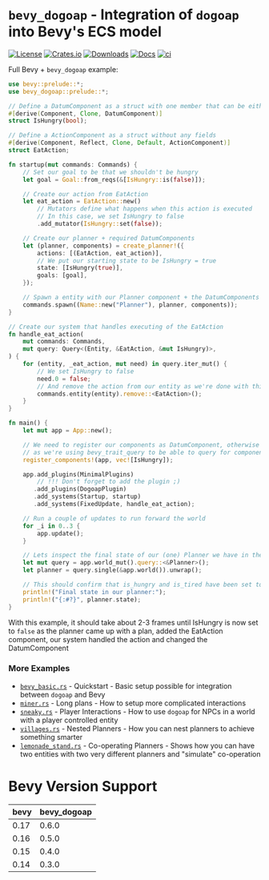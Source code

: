 # `bevy_dogoap` - Integration of `dogoap` into Bevy's ECS model
[![License](https://img.shields.io/badge/license-MIT-blue.svg)](https://github.com/victorb/dogoap#License)
[![Crates.io](https://img.shields.io/crates/v/bevy_dogoap.svg)](https://crates.io/crates/bevy_dogoap)
[![Downloads](https://img.shields.io/crates/d/bevy_dogoap.svg)](https://crates.io/crates/bevy_dogoap)
[![Docs](https://docs.rs/bevy_dogoap/badge.svg)](https://docs.rs/bevy_dogoap/latest/bevy_dogoap/)
[![ci](https://github.com/victorb/dogoap/actions/workflows/ci.yml/badge.svg?branch=master)](https://github.com/victorb/dogoap/actions/workflows/ci.yml)

Full Bevy + `bevy_dogoap` example:

```rust
use bevy::prelude::*;
use bevy_dogoap::prelude::*;

// Define a DatumComponent as a struct with one member that can be either bool, f64 or u64
#[derive(Component, Clone, DatumComponent)]
struct IsHungry(bool);

// Define a ActionComponent as a struct without any fields
#[derive(Component, Reflect, Clone, Default, ActionComponent)]
struct EatAction;

fn startup(mut commands: Commands) {
    // Set our goal to be that we shouldn't be hungry
    let goal = Goal::from_reqs(&[IsHungry::is(false)]);

    // Create our action from EatAction
    let eat_action = EatAction::new()
        // Mutators define what happens when this action is executed
        // In this case, we set IsHungry to false
        .add_mutator(IsHungry::set(false));

    // Create our planner + required DatumComponents
    let (planner, components) = create_planner!({
        actions: [(EatAction, eat_action)],
        // We put our starting state to be IsHungry = true
        state: [IsHungry(true)],
        goals: [goal],
    });

    // Spawn a entity with our Planner component + the DatumComponents
    commands.spawn((Name::new("Planner"), planner, components));
}

// Create our system that handles executing of the EatAction
fn handle_eat_action(
    mut commands: Commands,
    mut query: Query<(Entity, &EatAction, &mut IsHungry)>,
) {
    for (entity, _eat_action, mut need) in query.iter_mut() {
        // We set IsHungry to false
        need.0 = false;
        // And remove the action from our entity as we're done with this action
        commands.entity(entity).remove::<EatAction>();
    }
}

fn main() {
    let mut app = App::new();

    // We need to register our components as DatumComponent, otherwise planner won't be able to find them
    // as we're using bevy_trait_query to be able to query for components implementing a trait
    register_components!(app, vec![IsHungry]);

    app.add_plugins(MinimalPlugins)
        // !!! Don't forget to add the plugin ;)
       .add_plugins(DogoapPlugin)
       .add_systems(Startup, startup)
       .add_systems(FixedUpdate, handle_eat_action);

    // Run a couple of updates to run forward the world
    for _i in 0..3 {
        app.update();
    }

    // Lets inspect the final state of our (one) Planner we have in the World
    let mut query = app.world_mut().query::<&Planner>();
    let planner = query.single(&app.world()).unwrap();

    // This should confirm that is_hungry and is_tired have been set to `false`
    println!("Final state in our planner:");
    println!("{:#?}", planner.state);
}
```

With this example, it should take about 2-3 frames until IsHungry is now set to `false` as the planner came up with a plan, added the EatAction component, our system handled the action and changed the DatumComponent

### More Examples

- [`bevy_basic.rs`](./examples/bevy_basic.rs) - Quickstart - Basic setup possible for integration between `dogoap` and Bevy
- [`miner.rs`](./examples/miner.rs) - Long plans - How to setup more complicated interactions
- [`sneaky.rs`](./examples/sneaky.rs) - Player Interactions - How to use `dogoap` for NPCs in a world with a player controlled entity
- [`villages.rs`](./examples/villages.rs) - Nested Planners - How you can nest planners to achieve something smarter
- [`lemonade_stand.rs`](./examples/lemonade_stand.rs) - Co-operating Planners - Shows how you can have two entities with two very different planners and "simulate" co-operation

# Bevy Version Support

| bevy | bevy_dogoap |
| ---- | ----------- |
| 0.17 | 0.6.0       |
| 0.16 | 0.5.0       |
| 0.15 | 0.4.0       |
| 0.14 | 0.3.0       |
